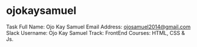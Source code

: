 # ojokaysamuel
Task
Full Name: Ojo Kay Samuel
Email Address: ojosamuel2014@gmail.com
Slack Username: Ojo Kay Samuel
Track: FrontEnd
Courses: HTML, CSS & Js.
